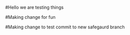 #Hello we are testing things 

#Making change for fun

#Making change to test commit to new safegaurd branch